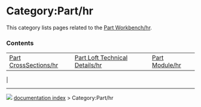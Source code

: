 # Category:Part/hr
This category lists pages related to the [Part Workbench/hr](Part_Workbench/hr.md).

### Contents

|     |     |     |
| --- | --- | --- |
| [Part CrossSections/hr](Part_CrossSections/hr.md) | [Part Loft Technical Details/hr](Part_Loft_Technical_Details/hr.md) | [Part Module/hr](Part_Module/hr.md) |
|



---
![](images/Right_arrow.png) [documentation index](../README.md) > Category:Part/hr

